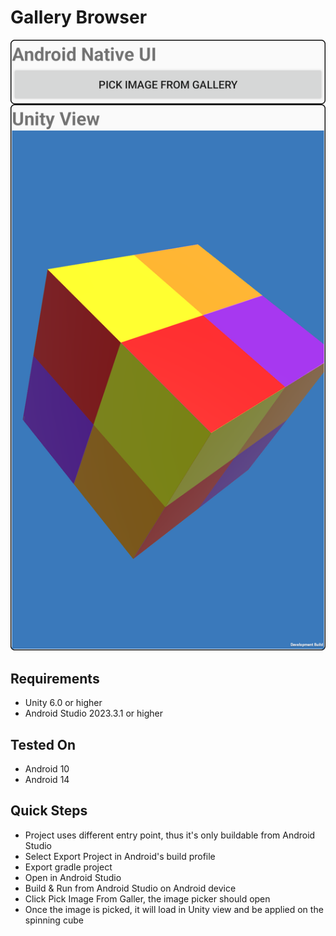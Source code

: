 # Gallery Browser

![](Images/gallery_browser_index.png)

## Requirements

* Unity 6.0 or higher
* Android Studio 2023.3.1 or higher

## Tested On

* Android 10
* Android 14


## Quick Steps
* Project uses different entry point, thus it's only buildable from Android Studio
* Select Export Project in Android's build profile
* Export gradle project
* Open in Android Studio
* Build & Run from Android Studio on Android device
* Click Pick Image From Galler, the image picker should open
* Once the image is picked, it will load in Unity view and be applied on the spinning cube